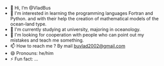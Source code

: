 - 👋 Hi, I’m @VladBus
- 👀 I'm interested in learning the programming languages ​​Fortran and Python. and with their help the creation of mathematical models of the ocean-land type.
- 🌱 I'm currently studying at university, majoring in oceanology.
- 💞️ I'm looking for cooperation with people who can point out my mistakes and teach me something.
- 📫 How to reach me ? By mail buvlad2002@gmail.com
- 😄 Pronouns: he/him
- ⚡ Fun fact: ...

<!---
VladBus/VladBus is a ✨ special ✨ repository because its `README.md` (this file) appears on your GitHub profile.
You can click the Preview link to take a look at your changes.
--->
